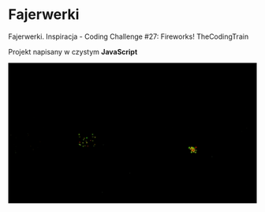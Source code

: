 # Fajerwerki
Fajerwerki. Inspiracja - Coding Challenge #27: Fireworks! TheCodingTrain

Projekt napisany w czystym **JavaScript**

![GitHub Logo](/gifs/fireworks.gif)
